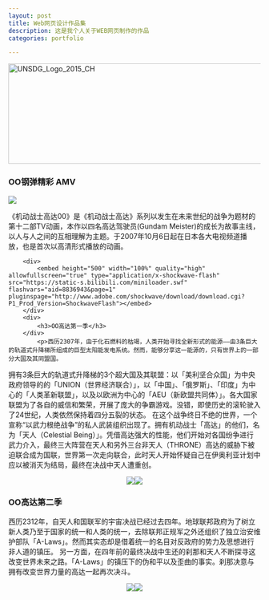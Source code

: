 ```yaml
---
layout: post
title: Web网页设计作品集
description: 这是我个人关于WEB网页制作的作品
categories: portfolio

---
```


<!doctype html>
<html class="no-js" lang="en">
	<head>
		<meta charset="utf-8">
		<title>OO钢弹</title>
		<meta name="description" content="A basic responsive web page – an example from Chapter 1">
		<meta name="viewport" content="width=device-width">
		<link rel="stylesheet" href="css/styles.css">
	</head>
	<body>
		<div class="Header">
		    <a href="/" class="LogoWrapper"><img height="200" width="1500" quality="high" src="http://a.hiphotos.baidu.com/zhidao/pic/item/a50f4bfbfbedab64532ada0ef536afc378311ea7.jpg" alt="UNSDG_Logo_2015_CH"></a>
		    <h3>OO钢弹精彩 AMV</h3>
			<a href="/" class="LogoWrapper"><img src="http://b.hiphotos.baidu.com/zhidao/pic/item/b17eca8065380cd7281939f5a344ad34598281a7.jpg"  /></a>
		</div>
			<p>
			《机动战士高达00》是《机动战士高达》系列以发生在未来世纪的战争为题材的第十二部TV动画，本作以四名高达驾驶员(Gundam Meister)的成长为故事主线，以人与人之间的互相理解为主题。于2007年10月6日起在日本各大电视频道播放，也是首次以高清形式播放的动画。
		        </p>
		
		    
		<div>
			<embed height="500" width="100%" quality="high" allowfullscreen="true" type="application/x-shockwave-flash" src="https://static-s.bilibili.com/miniloader.swf" flashvars="aid=8836943&page=1" pluginspage="http://www.adobe.com/shockwave/download/download.cgi?P1_Prod_Version=ShockwaveFlash"></embed>
		</div>
		<div>
			<h3>OO高达第一季</h3>
		</div>
			<p>西历2307年，由于化石燃料的枯竭，人类开始寻找全新形式的能源——由3条巨大的轨道式升降梯所组成的巨型太阳能发电系统。然而，能够分享这一能源的，只有世界上的一部分大国及其同盟国。
拥有3条巨大的轨道式升降梯的3个超大国及其联盟：以「美利坚合众国」为中央政府领导的的「UNION（世界经济联合）」，以「中国」、「俄罗斯」、「印度」为中心的「人类革新联盟」，以及以欧洲为中心的「AEU（新欧盟共同体）」。各大国家联盟为了各自的威信和繁荣，开展了庞大的争霸游戏。没错，即使历史的滚轮驶入了24世纪，人类依然保持着四分五裂的状态。
在这个战争终日不绝的世界，一个宣称“以武力根绝战争”的私人武装组织出现了。拥有机动战士「高达」的他们，名为「天人（Celestial Being）」。凭借高达强大的性能，他们开始对各国纷争进行武力介入，最终三大阵营在天人和另外三台非天人（THRONE）高达的威胁下被迫联合成为国联，世界第一次走向联合，此时天人开始怀疑自己在伊奥利亚计划中应以被消灭为结局，最终在决战中天人遭重创。</p>
		<div align="center"><img src="https://timgsa.baidu.com/timg?image&quality=80&size=b9999_10000&sec=1505325450421&di=327dfe86d608f8eb0b2b30dbc24465a4&imgtype=0&src=http%3A%2F%2Fh.hiphotos.baidu.com%2Fzhidao%2Fpic%2Fitem%2F267f9e2f0708283860e07185ba99a9014d08f1b6.jpg"  /><img src="https://timgsa.baidu.com/timg?image&quality=80&size=b9999_10000&sec=1505325468667&di=194c16a60f0478b075cb51fad52cb812&imgtype=0&src=http%3A%2F%2Fwenwen.soso.com%2Fp%2F20081010%2F20081010123437-2086652074.jpg"  /></div> 
		</div>
		    <h3> OO高达第二季</h3>
			<p>西历2312年，自天人和国联军的宇宙决战已经过去四年。地球联邦政府为了树立新人类乃至于国家的统一和人类的统一，去除联邦正规军之外还组织了独立治安维护部队「A-Laws」。然而其实态却是借着统一的名目对反政府的势力及思想进行非人道的镇压。
另一方面，在四年前的最终决战中生还的刹那和天人不断探寻这改变世界未来之路。「A-Laws」的镇压下的伪和平以及歪曲的事实。刹那决意与拥有改变世界力量的高达一起再次决斗。</p>
	        <div align="center"><img src="https://timgsa.baidu.com/timg?image&quality=80&size=b9999_10000&sec=1505325462424&di=660e25247142c5d7e68e56cff87c6d36&imgtype=0&src=http%3A%2F%2Fpsp.tgbus.com%2FUploadFiles%2F201004%2F20100409095331610.jpg"  /><img src="https://timgsa.baidu.com/timg?image&quality=80&size=b9999_10000&sec=1505325693327&di=d54f91412a3fbea32bb4f5bc19911b5d&imgtype=0&src=http%3A%2F%2Fh.hiphotos.baidu.com%2Fzhidao%2Fpic%2Fitem%2Fb64543a98226cffcc9b0a3b0b9014a90f603ea1e.jpg"  /></div> 
		</div>
	</body> 
</html>
